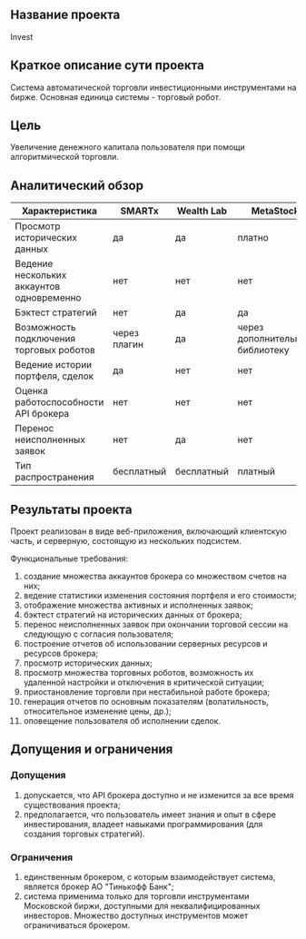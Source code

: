 ## Название проекта
Invest

## Краткое описание сути проекта
Система автоматической торговли инвестиционными инструментами на бирже. Основная единица системы - торговый робот.

## Цель
Увеличение денежного капитала пользователя при помощи алгоритмической торговли.

## Аналитический обзор

| Характеристика   | SMARTx |  Wealth Lab |  MetaStock | QUIK | Invest
|------------|--------------|---------------|---------------|---------------|--------------
| Просмотр исторических данных | да | да | платно | да | да
| Ведение нескольких аккаунтов одновременно | нет | нет | нет | нет | да
| Бэктест стратегий | нет | да | да | да | да
| Возможность подключения торговых роботов | через плагин | да | через дополнительную библиотеку | да | включен по умолчанию
| Ведение истории портфеля, сделок | да | нет | нет | да | да
| Оценка работоспособности API брокера | нет | нет | нет | нет | да
| Перенос неисполненных заявок | нет | да | нет | нет | да
| Тип распространения | бесплатный | бесплатный | платный | платный | бесплатный

## Результаты проекта
Проект реализован в виде веб-приложения, включающий клиентскую часть, и серверную, состоящую из нескольких подсистем.

Функциональные требования:

1. создание множества аккаунтов брокера со множеством счетов на них;
2. ведение статистики изменения состояния портфеля и его стоимости;
3. отображение множества активных и исполненных заявок;
4. бэктест стратегий на исторических данных от брокера;
5. перенос неисполненных заявок при окончании торговой сессии на следующую с согласия пользователя;
6. построение отчетов об использовании серверных ресурсов и ресурсов брокера;
7. просмотр исторических данных;
8. просмотр множества торговных роботов, возможность их удаленной настройки и отключения в критической ситуации;
9. приостановление торговли при нестабильной работе брокера;
10. генерация отчетов по основным показателям (волатильность, относительное изменение цены, др.);
11. оповещение пользователя об исполнении сделок.

## Допущения и ограничения

### Допущения
1. допускается, что API брокера доступно и не изменится за все время существования проекта;
2. предполагается, что пользователь имеет знания и опыт в сфере инвестирования, владеет навыками программирования (для создания торговых стратегий).

### Ограничения
1. единственным брокером, с которым взаимодействует система, является брокер АО "Тинькофф Банк";
2. система применима только для торговли инструментами Московской биржи, доступными для неквалифицированных инвесторов. Множество доступных инструментов может ограничиваться брокером.